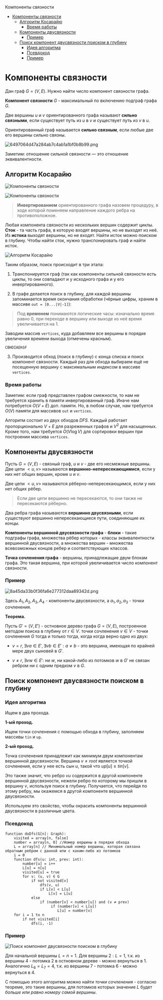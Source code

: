 Компоненты связности

- [Компоненты связности](#компоненты-связности)
	- [Алгоритм Косарайю](#алгоритм-косарайю)
		- [Время работы](#время-работы)
	- [Компоненты двусвязности](#компоненты-двусвязности)
		- [Пример](#пример)
	- [Поиск компонент двусвязности поиском в глубину](#поиск-компонент-двусвязности-поиском-в-глубину)
		- [Идея алгоритма](#идея-алгоритма)
		- [Псевдокод](#псевдокод)
		- [Пример](#пример-1)

# Компоненты связности

Дан граф $G = (V, E)$. Нужно найти число компонент связности графа.

**Компонент связности** $G$ - максимальный по включению подграф графа $G$.

Две вершины $u$ и $v$ ориентированного графа называют **сильно связными**, если существует путь из $u$ в $v$ и существует путь из $v$ в $u$.

Ориентированный граф называется **сильно связным**, если любые две его вершины сильно связны.

![6497064d47a284ab7c4ab1a1bf0b8b99.png](/_resources/d46bc26950004c5aa1dd6a46c4639394.png)

Заметим: отношение сильной связности — это отношение эквивалентности.

## Алгоритм Косарайю

![Компоненты связности](/_resources/7c14a1738bcc413fa9877a18fb668e82.svg)

![Компоненты связности](/_resources/1e3ea62b229d40d8be850017e33f8729.svg)

> **Инвертированием** ориентированного графа назовем процедуру, в ходе которой поменяем направление каждого ребра на противоположное.

Любая компонента связности из нескольких вершин содержит циклы. **Сток** - та часть графа, в которую входят вершины, но не выходят  из неё. Из **истока** выходят вершины, но не входят. Найти исток можно поиском в глубину. Чтобы найти сток, нужно транспонировать граф и найти исток.

![Алгоритм Косарайю](/_resources/2710c9519f004b82aea37806a8f6d8d1.svg)

Таким образом, поиск происходит в три этапа:

1. Транспонируется граф (так как компоненты сильной связности есть циклы, то они совпадают и у исходного графа и у его инвертированного).

2. В графе делается поиск в глубину, для каждой вершины запоминается время окончания обработки (чёрные цифры, храним в массиве `out = [0...|V|-1]`):

> Под **временем** понимаются логические часы: изначально время равно 0, при переходе в вершину или выходе из неё время увеличивается на 1.

Заводим массив `vertices`, куда добавляем все вершины в порядке увеличения времени выхода (отмечены красным).

```
CBHDIAEKGF
```

3. Производится обход (поиск в глубину) с конца списка и поиск компонент связности. Каждый раз для обхода выбираем ещё не посещенную вершину с максимальным индексом в массиве `vertices`.

### Время работы

Заметим: если граф представлен графом смежности, то нам не требуетcя хранить в памяти инвертированный граф. Иначе нам потребуется $O(V + E)$ доп. памяти. Но, в любом случае, нам требуется $O(V)$ памяти для массивов `out` и `vertices`.

Алгоритм состоит из двух обходов _DFS_. Каждый работает пропорционально $V + E$ для разреженных графов и $V^2$ для насыщенных. Кроме того, нам требуется $O(V \log V)$ для сортировки вершин при построении массива `vertices`.

## Компоненты двусвязности

Пусть $G = (V, E)$ - связный граф, $u$ и $v$ - две его несмежные вершины. Две цепи $<u, v>$ называются **вершинно-непересекающимися**, если у них нет общих вершин, кроме $u$ и $v$.

Две цепи $<u, v>$ называются рёберно-непересекающимся, если у них нет общих рёбер.

> Если две цепи вершинно не пересекаются, то они также не пересекаются рёберно.

Два ребра графа называются **вершинно двусвязными**, если существуют вершинно непересекающиеся пути, соединяющие их концы.

**Компоненты вершинной двусвязности графа** - **блоки** - такие подграфы графа, множества рёбер которых - классы эквивалентности вершинной двусвязности, а множества вершин - множества всевозможных концов ребер и соответствующих классов.

**Точка сочленения графа** - вершины, принадлежащие двум блокам графа. Это такая вершина, при которой увеличивается число компонент связности.

### Пример

![8a45da33b0f36fa6e277312daa89342d.png](/_resources/f38a00a45c6444ccb065337944bba4ca.png)

Здесь $A_1, A_2, A_3, A_4$ - компоненты двусвязности, а $a_1, a_2, a_3$ - точки сочленения.

**Теорема.**

Пусть $G' = (V, E')$ - остновное дерево графа $G = (V, E)$, построенное методом поиска в глубину от $r \in V$. точки сочленения $v \in V$ - точки сочленения $G$ тогда и только тогда, когда когда верно одно из двух:

- $v = r, \exists va \in E', \exists vb \in E': a \ne b$ - это вершина, имеющая по крайней мере двух сыновей в $G'$.

- $v \ne r, \exists vw \in E':$ ни $w$, ни какой-либо из потомков $w$ в $G'$ не связан ребром ни с одним предком $v$ в  $G$.

## Поиск компонент двусвязности поиском в глубину

### Идея алгоритма

Ищем в два прохода.

**1-ый проход.**

Ищем точки сочленения с помощью обхода в глубину, заполняем массивы `tin` и `up`.

**2-ый проход.**

Точка сочленения принадлежит как минимум двум компонентам вершинной двусвязности. Вершина $v \ne root$ является точкой сочленения, если у нее есть сын $u$, такой что $up[u] \ge tin[v]$.

Это также значит, что ребро $vu$ содержится в другой компоненте вершинной двусвязности, нежели ребро по которому мы пришли в вершину $v$, используя поиск в глубину. Получается, что перейдя по этому ребру, мы окажемся в другой компоненте вершинной двусвязности.

Используем это свойство, чтобы окрасить компоненты вершинной двусвязности в различные цвета.

### Псевдокод

```
function doDfs(G[n]: Graph):
	visited = array[n, false]
    number = array[n, 0] //Номер вершины в порядке обхода
	L = array[n] // Минимальный номер вершины, которая связана обратным ребром с данной или с каким-либо из потомков
	i = 0
	function dfs(u: int, prev: int):
		number[u] = i++
		L[u] = n[u]
		visited[u] = true
		for v: (u, v) ∈ G
			if not visited[v]
				dfs(v, u)
				if L[v] < L[u]
					L[v] = L[u]
			else
				if (number[v] < number[u]) and (v ≠ prev)
					 if (number[v] < L[u])
						L[u] = number[v]
	for i = 1 to n
		if not visited[i]
            dfs(i, -1)
```

### Пример

![Поиск компонент двусвязности поиском в глубину](/_resources/205200015ccc48959ae9637e4f5869e2.svg)

Для начальной вершины $L = n = 1$. Для вершины $2: L = 1$, т.к. из вершины $4$ - потомка $2$ в остновном дереве - можно вернуться в 1. Аналогично $L_6 = L_7 = 4$, т.к. из вершины $7$ - потомка $6$ - можно вернуться в $4$.

С помощью этого алгоритма можно найти _точки сочленения_ - согласно теореме, это такие вершины, для потомков которых значение $L$ будет _больше или равно номеру самой вершины_.